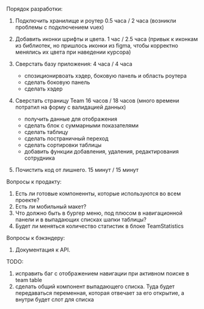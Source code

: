 Порядок разработки:
1. Подключить хранилище и роутер 0.5 часа / 2 часа (возникли проблемы с подключением vuex)

2. Добавить иконки шрифты и цвета. 1 час / 2.5 часа (привык к иконкам из библиотек, но пришлось иконки из figma, чтобы корректно менялись их цвета при наведении курсора)
   
3. Сверстать базу приложения: 4 часа / 4 часа
   - спозиционирвоать хэдер, боковую панель и область роутера
   - сделать боковую панель
   - сделать хэдер
  
4. Сверстать страницу Team 16 часов / 18 часов (много времени потратил на форму с валидацией данных)
   - получить данные для отображения
   - сделать блок с суммарными показателями
   - сделать таблицу
   - сделать постраничный переход
   - сделать сортировки таблицы
   - добавить функции добавления, удаления, редактирования сотрудника

5. Почистить код от лишнего.  15 минут / 15 минут

Вопросы к продакту:
1. Есть ли готовые компоненнты, которые используются во всем проекте?
2. Есть ли мобильный макет?
3. Что должно быть в бургер меню, под плюсом в навигационной панели и в выпадающих списках шапки таблицы?
4. Будет ли меняться количество статистик в блоке TeamStatistics

Вопросы к бэкэндеру:
1. Документация к API.
  


TODO:
1. исправить баг с отображением навигации при активном поиске в team table
2. сделать общий компонент выпадающего списка. Туда будет передаваться переменная, которая отвечает за его открытие, а внутри будет слот для списка








   

